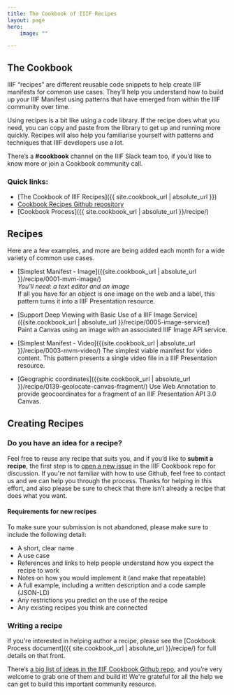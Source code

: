 ```yaml
---
title: The Cookbook of IIIF Recipes
layout: page
hero:
    image: ""

---
```


## The Cookbook

IIIF “recipes” are different reusable code snippets to help create IIIF manifests for common use cases. They’ll help you understand how to build up your IIIF Manifest using patterns that have emerged from within the IIIF community over time.

Using recipes is a bit like using a code library. If the recipe does what you need, you can copy and paste from the library to get up and running more quickly. Recipes will also help you familiarise yourself with patterns and techniques that IIIF developers use a lot.

There’s a **#cookbook** channel on the IIIF Slack team too, if you’d like to know more or join a Cookbook community call.

### Quick links:

- [The Cookbook of IIIF Recipes]({{ site.cookbook_url | absolute_url }}) 
- [Cookbook Recipes Github repository](https://github.com/IIIF/cookbook-recipes/issues)
- [Cookbook Process]({{ site.cookbook_url | absolute_url }}/recipe/)


## Recipes

Here are a few examples, and more are being added each month for a wide variety of common use cases. 

*   [Simplest Manifest - Image]({{site.cookbook_url | absolute_url }}/recipe/0001-mvm-image/) \
_You’ll need: a text editor and an image_ \
If all you have for an object is one image on the web and a label, this pattern turns it into a IIIF Presentation resource.

*   [Support Deep Viewing with Basic Use of a IIIF Image Service]({{site.cookbook_url | absolute_url }}/recipe/0005-image-service/)  \
Paint a Canvas using an image with an associated IIIF Image API service.

* [Simplest Manifest - Video]({{site.cookbook_url | absolute_url }}/recipe/0003-mvm-video/)
The simplest viable manifest for video content. This pattern presents a single video file in a IIIF Presentation resource.

*    [Geographic coordinates]({{site.cookbook_url | absolute_url }}/recipe/0139-geolocate-canvas-fragment/)
Use Web Annotation to provide geocoordinates for a fragment of an IIIF Presentation API 3.0 Canvas.

## Creating Recipes

### Do you have an idea for a recipe?

Feel free to reuse any recipe that suits you, and if you’d like to **submit a recipe**, the first step is to [open a new issue](https://github.com/IIIF/cookbook-recipes/issues/new/choose) in the IIIF Cookbook repo for discussion. If you're not familiar with how to use Github, feel free to contact us and we can help you through the process. Thanks for helping in this effort, and also please be sure to check that there isn’t already a recipe that does what you want.

#### Requirements for new recipes 

To make sure your submission is not abandoned, please make sure to include the following detail: 

*   A short, clear name
*   A use case
*   References and links to help people understand how you expect the recipe to work
*   Notes on how you would implement it (and make that repeatable)
*   A full example, including a written description and a code sample (JSON-LD)
*   Any restrictions you predict on the use of the recipe
*   Any existing recipes you think are connected


### Writing a recipe

If you're interested in helping author a recipe, please see the [Cookbook Process document]({{ site.cookbook_url | absolute_url }}/recipe/) for full details on that front.

There’s [a big list of ideas in the IIIF Cookbook Github repo](https://github.com/IIIF/cookbook-recipes/issues), and you’re very welcome to grab one of them and build it! We're grateful for all the help we can get to build this important community resource. 


